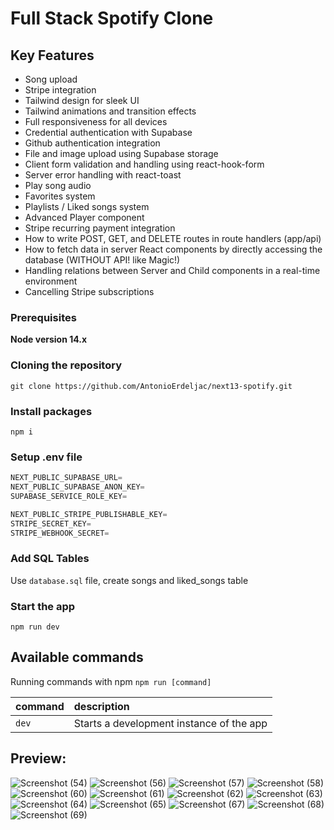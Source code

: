 # Full Stack Spotify Clone

## Key Features


+  Song upload
+  Stripe integration
+  Tailwind design for sleek UI
+  Tailwind animations and transition effects
+  Full responsiveness for all devices
+  Credential authentication with Supabase
+  Github authentication integration
+  File and image upload using Supabase storage
+  Client form validation and handling using react-hook-form
+  Server error handling with react-toast
+  Play song audio
+  Favorites system
+  Playlists / Liked songs system
+  Advanced Player component
+  Stripe recurring payment integration
+  How to write POST, GET, and DELETE routes in route handlers (app/api)
+  How to fetch data in server React components by directly accessing the database (WITHOUT API! like Magic!)
+  Handling relations between Server and Child components in a real-time environment
+  Cancelling Stripe subscriptions


### Prerequisites

**Node version 14.x**

### Cloning the repository

```shell
git clone https://github.com/AntonioErdeljac/next13-spotify.git
```

### Install packages

```shell
npm i
```

### Setup .env file


```js
NEXT_PUBLIC_SUPABASE_URL=
NEXT_PUBLIC_SUPABASE_ANON_KEY=
SUPABASE_SERVICE_ROLE_KEY=

NEXT_PUBLIC_STRIPE_PUBLISHABLE_KEY=
STRIPE_SECRET_KEY=
STRIPE_WEBHOOK_SECRET=
```

### Add SQL Tables
Use `database.sql` file, create songs and liked_songs table 

### Start the app

```shell
npm run dev
```

## Available commands

Running commands with npm `npm run [command]`

| command         | description                              |
| :-------------- | :--------------------------------------- |
| `dev`           | Starts a development instance of the app |

  ## Preview: 

  
![Screenshot (54)](https://github.com/aressss1/sp-clone/assets/127649710/35721094-4e91-4426-a03b-c40fc523df4c)
![Screenshot (56)](https://github.com/aressss1/sp-clone/assets/127649710/1aed5194-02a8-4c4d-aadd-fd5e55f4643a)
![Screenshot (57)](https://github.com/aressss1/sp-clone/assets/127649710/3267f106-cecb-45b9-93b9-e90af1dbb492)
![Screenshot (58)](https://github.com/aressss1/sp-clone/assets/127649710/c225d697-8784-4260-860d-ada55c30fc54)
![Screenshot (60)](https://github.com/aressss1/sp-clone/assets/127649710/eaa419eb-509f-4053-93d9-a46e575888ea)
![Screenshot (61)](https://github.com/aressss1/sp-clone/assets/127649710/4c7a5e45-b8c6-441d-8f7a-f6c5bd434a25)
![Screenshot (62)](https://github.com/aressss1/sp-clone/assets/127649710/195e3a60-9244-4cee-8a54-23be0f709144)
![Screenshot (63)](https://github.com/aressss1/sp-clone/assets/127649710/11f92799-7ec9-4ff5-89f5-761e37b1898c)
![Screenshot (64)](https://github.com/aressss1/sp-clone/assets/127649710/21f7702c-27dd-44b3-90c5-23f7eff4099a)
![Screenshot (65)](https://github.com/aressss1/sp-clone/assets/127649710/d6c45acc-6dff-48f7-8ba8-d936ae23ad00)
![Screenshot (67)](https://github.com/aressss1/sp-clone/assets/127649710/634f4095-8ac6-4c41-882b-cd16d52c4f1f)
![Screenshot (68)](https://github.com/aressss1/sp-clone/assets/127649710/7e1a1353-efe3-42f3-9979-0bafa69d81a8)
![Screenshot (69)](https://github.com/aressss1/sp-clone/assets/127649710/03ff234d-4272-4dac-91bf-91d4fc305df0)



